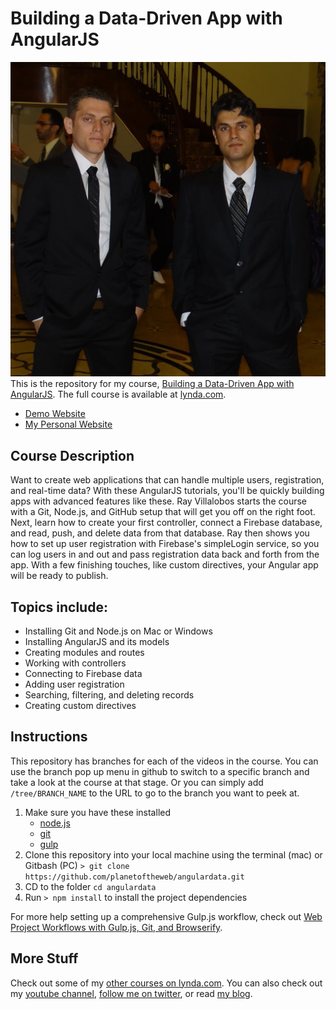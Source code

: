 # Building a Data-Driven App with AngularJS
![Building a Data-Driven App with AngularJS](Zia_Murtaza.jpg)
 This is the repository for my course, [Building a Data-Driven App with AngularJS](http://www.lynda.com/AngularJS-tutorials/Building-Data-Driven-App-AngularJS/368918-2.html). The full course is available at  [lynda.com](http://lynda.com).
- [Demo Website](http://chetkins.com)
- [My Personal Website](http://raybo.org)


## Course Description
Want to create web applications that can handle multiple users, registration, and real-time data? With these AngularJS tutorials, you'll be quickly building apps with advanced features like these. Ray Villalobos starts the course with a Git, Node.js, and GitHub setup that will get you off on the right foot. Next, learn how to create your first controller, connect a Firebase database, and read, push, and delete data from that database. Ray then shows you how to set up user registration with Firebase's simpleLogin service, so you can log users in and out and pass registration data back and forth from the app. With a few finishing touches, like custom directives, your Angular app will be ready to publish.

## Topics include:
- Installing Git and Node.js on Mac or Windows
- Installing AngularJS and its models
- Creating modules and routes
- Working with controllers
- Connecting to Firebase data
- Adding user registration
- Searching, filtering, and deleting records
- Creating custom directives

## Instructions
This repository has branches for each of the videos in the course. You can use the branch pop up menu in github to switch to a specific branch and take a look at the course at that stage. Or you can simply add `/tree/BRANCH_NAME` to the URL to go to the branch you want to peek at.

1. Make sure you have these installed
    - [node.js](http://nodejs.org/)
    - [git](http://git-scm.com/)
    - [gulp](http://gulpjs.com/)
2. Clone this repository into your local machine using the terminal (mac) or Gitbash (PC) `> git clone https://github.com/planetoftheweb/angulardata.git`
3. CD to the folder `cd angulardata`
4. Run `> npm install` to install the project dependencies

For more help setting up a comprehensive Gulp.js workflow, check out [Web Project Workflows with Gulp.js, Git, and Browserify](http://www.lynda.com/Web-Web-Design-tutorials/Web-Project-Workflows-Gulpjs-Git-Browserify/154416-2.html).

## More Stuff
Check out some of my [other courses on lynda.com](http://lynda.com/rayvillalobos). You can also check out my [youtube channel](http://youtube.com/planetoftheweb), [follow me on twitter](http://twitter.com/planetoftheweb), or read [my blog](http://iviewsource.com).
